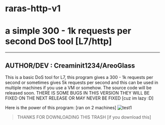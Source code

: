 # raras-http-v1
# a simple 300 - 1k requests per second DoS tool [L7/http]

----------------------------------------------
AUTHOR/DEV : Creaminit1234/AreoGlass
----------------------------------------------

This is a basic DoS tool for L7, this program gives a 300 - 1k requests per second or sometimes gives 5k requests per second
and this can be used in multiple machines if you use a VM or somehow.
The source code will be released soon.
THERE IS SOME BUGS IN THIS VERSION THEY WILL BE FIXED ON THE NEXT RELEASE OR MAY NEVER BE FIXED [cuz im lazy :D]

Here is the power of this program: [ran on 2 machines]
![test1](https://user-images.githubusercontent.com/118284748/211179185-1d1848f4-d313-44c2-9358-41439ec5e04d.png)

> THANKS FOR DOWNLOADING THIS TRASH [if you download this]

